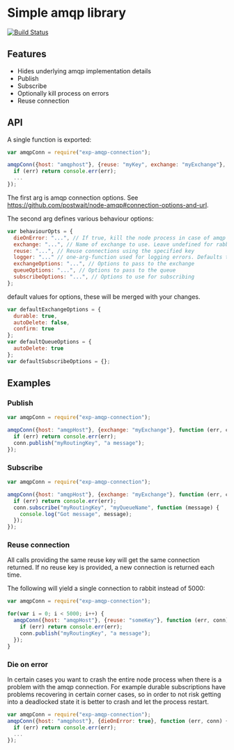 # Simple amqp library

[![Build Status](https://travis-ci.org/ExpressenAB/exp-amqp-connection.svg?branch=master)](https://travis-ci.org/ExpressenAB/exp-amqp-connection)

## Features

* Hides underlying amqp implementation details
* Publish
* Subscribe
* Optionally kill process on errors
* Reuse connection

## API

A single function is exported:

```js
var amqpConn = require("exp-amqp-connection");

amqpConn({host: "amqphost"}, {reuse: "myKey", exchange: "myExchange"}, function (err, conn) {
  if (err) return console.err(err);
  ...
});
```

The first arg is amqp connection options. See https://github.com/postwait/node-amqp#connection-options-and-url.

The second arg defines various behaviour options:

```javascript
var behaviourOpts = {
  dieOnError: "...", // If true, kill the node process in case of amqp errors
  exchange: "...", // Name of exchange to use. Leave undefined for rabbit default exchange.
  reuse: "...", // Reuse connections using the specified key
  logger: "..." // one-arg-function used for logging errors. Defaults to console.log
  exchangeOptions: "...", // Options to pass to the exchange
  queueOptions: "...", // Options to pass to the queue
  subscribeOptions: "...", // Options to use for subscribing
};
```

default values for options, these will be merged with your changes.

```javascript
var defaultExchangeOptions = {
  durable: true,
  autoDelete: false,
  confirm: true
};
var defaultQueueOptions = {
  autoDelete: true
};
var defaultSubscribeOptions = {};

```

## Examples

### Publish

```js
var amqpConn = require("exp-amqp-connection");

amqpConn({host: "amqpHost"}, {exchange: "myExchange"}, function (err, conn) {
  if (err) return console.err(err);
  conn.publish("myRoutingKey", "a message");
});
```

### Subscribe

```js
var amqpConn = require("exp-amqp-connection");

amqpConn({host: "amqpHost"}, {exchange: "myExchange"}, function (err, conn) {
  if (err) return console.err(err);
  conn.subscribe("myRoutingKey", "myQueueName", function (message) {
    console.log("Got message", message);
  });
});
```

### Reuse connection

All calls providing the same reuse key will get the same connection returned. If no
reuse key is provided, a new connection is returned each time.

The following will yield a single connection to rabbit instead of 5000:

```js
var amqpConn = require("exp-amqp-connection");

for(var i = 0; i < 5000; i++) {
  amqpConn({host: "amqpHost"}, {reuse: "someKey"}, function (err, conn) {
    if (err) return console.err(err);
    conn.publish("myRoutingKey", "a message");
  });
}
```

### Die on error

In certain cases you want to crash the entire node process when there is a problem
with the amqp connection. For example durable subscriptions have problems recovering
in certain corner cases, so in order to not risk getting into a deadlocked state it
is better to crash and let the process restart.

```js
var amqpConn = require("exp-amqp-connection");
amqpConn({host: "amqphost"}, {dieOnError: true}, function (err, conn) {
  if (err) return console.err(err);
  ...
});
```
